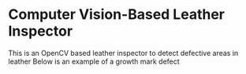 # Computer Vision-Based Leather Inspector

This is an OpenCV based leather inspector to detect defective areas in leather 
Below is an example of a growth mark defect 


